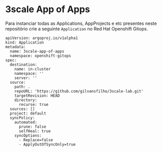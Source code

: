 # 3scale App of Apps

Para instanciar todas as Applications, AppProjects e etc presentes neste repositório crie a seguinte `Application` no Red Hat Openshift Gitops.

```
apiVersion: argoproj.io/v1alpha1
kind: Application
metadata:
  name: 3scale-app-of-apps
  namespace: openshift-gitops
spec:
  destination:
    name: in-cluster
    namespace: ''
    server: ''
  source:
    path: .
    repoURL: 'https://github.com/gilvansfilho/3scale-lab.git'
    targetRevision: HEAD
    directory:
      recurse: true
  sources: []
  project: default
  syncPolicy:
    automated:
      prune: false
      selfHeal: true
    syncOptions:
      - Replace=false
      - ApplyOutOfSyncOnly=true
```